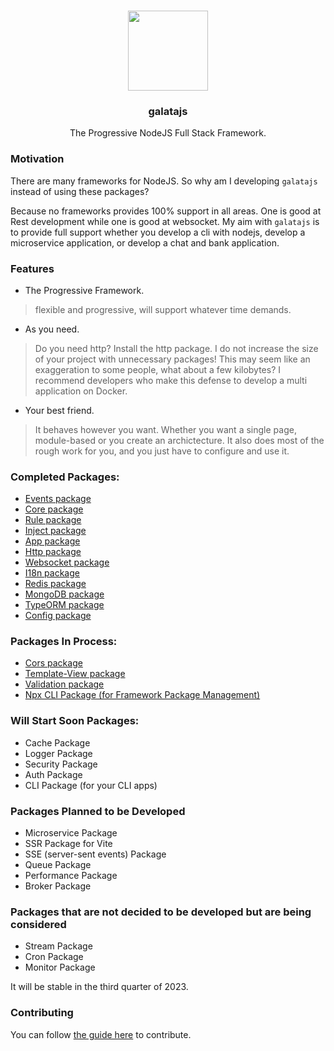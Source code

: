 <p align="center">
<br>
<img src="https://avatars.githubusercontent.com/u/108695351?s=200&v=4" width="128" height="128">
</p>
<h3 align="center">galatajs</h3>
<p align="center">
  The Progressive NodeJS Full Stack Framework.
</p>

### Motivation

There are many frameworks for NodeJS. So why am I developing `galatajs` instead of using these packages?

Because no frameworks provides 100% support in all areas. One is good at Rest development while one is good at websocket. My aim with `galatajs` is to provide full support whether you develop a cli with nodejs, develop a microservice application, or develop a chat and bank application.  

### Features

- The Progressive Framework.
> flexible and progressive, will support whatever time demands.

- As you need.
> Do you need http? Install the http package. I do not increase the size of your project with unnecessary packages! This may seem like an exaggeration to some people, what about a few kilobytes? I recommend developers who make this defense to develop a multi application on Docker.

- Your best friend.
> It behaves however you want. Whether you want a single page, module-based or you create an archictecture. It also does most of the rough work for you, and you just have to configure and use it.

### Completed Packages:

- [Events package](https://github.com/galatajs/events)
- [Core package](https://github.com/galatajs/core)
- [Rule package](https://github.com/galatajs/rules)
- [Inject package](https://github.com/galatajs/inject)
- [App package](https://github.com/galatajs/app)
- [Http package](https://github.com/galatajs/http)
- [Websocket package](https://github.com/galatajs/ws)
- [I18n package](https://github.com/galatajs/i18n)
- [Redis package](https://github.com/galatajs/redis)
- [MongoDB package](https://github.com/galatajs/mongodb)
- [TypeORM package](https://github.com/galatajs/typeorm)
- [Config package](https://github.com/galatajs/config)

### Packages In Process:

- [Cors package](https://github.com/galatajs/cors)
- [Template-View package](https://github.com/galatajs/view)
- [Validation package](https://github.com/galatajs/validate)
- [Npx CLI Package (for Framework Package Management) ](https://github.com/galatajs/create-galatajs)

### Will Start Soon Packages:

- Cache Package
- Logger Package
- Security Package
- Auth Package
- CLI Package (for your CLI apps)

### Packages Planned to be Developed

- Microservice Package
- SSR Package for Vite
- SSE (server-sent events) Package
- Queue Package
- Performance Package
- Broker Package

### Packages that are not decided to be developed but are being considered

- Stream Package
- Cron Package
- Monitor Package

It will be stable in the third quarter of 2023.

### Contributing

You can follow [the guide here](https://istanbuljs.org/other/contributing.html) to contribute.
